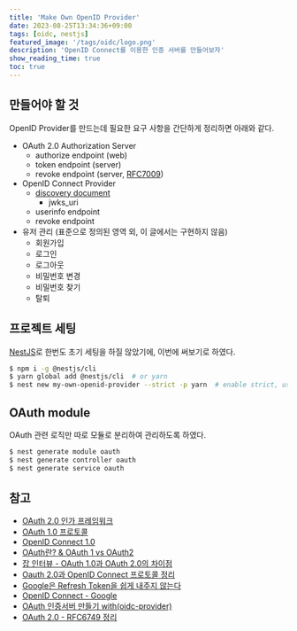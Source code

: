 ```yaml
---
title: 'Make Own OpenID Provider'
date: 2023-08-25T13:34:36+09:00
tags: [oidc, nestjs]
featured_image: '/tags/oidc/logo.png'
description: 'OpenID Connect를 이용한 인증 서버를 만들어보자'
show_reading_time: true
toc: true
---
```


## 만들어야 할 것

OpenID Provider를 만드는데 필요한 요구 사항을 간단하게 정리하면 아래와 같다.

- OAuth 2.0 Authorization Server
  - authorize endpoint (web)
  - token endpoint (server)
  - revoke endpoint (server, [RFC7009](https://datatracker.ietf.org/doc/html/rfc7009))
- OpenID Connect Provider
  - [discovery document](https://openid.net/specs/openid-connect-discovery-1_0.html)
    - jwks_uri
  - userinfo endpoint
  - revoke endpoint
- 유저 관리 (표준으로 정의된 영역 외, 이 글에서는 구현하지 않음)
  - 회원가입
  - 로그인
  - 로그아웃
  - 비밀번호 변경
  - 비밀번호 찾기
  - 탈퇴

## 프로젝트 세팅

[NestJS](https://nestjs.com/)로 한번도 초기 세팅을 하질 않았기에, 이번에 써보기로 하였다.

```bash
$ npm i -g @nestjs/cli
$ yarn global add @nestjs/cli  # or yarn
$ nest new my-own-openid-provider --strict -p yarn  # enable strict, use yarn
```

## OAuth module

OAuth 관련 로직만 따로 모듈로 분리하여 관리하도록 하였다.

```bash
$ nest generate module oauth
$ nest generate controller oauth
$ nest generate service oauth
```

## 참고

- [OAuth 2.0 인가 프레임워크](https://tools.ietf.org/html/rfc6749)
- [OAuth 1.0 프로토콜](https://tools.ietf.org/html/rfc5849)
- [OpenID Connect 1.0](https://openid.net/specs/openid-connect-core-1_0.html)
- [OAuth란? & OAuth 1 vs OAuth2](https://velog.io/@hyg8702/OAuth%EB%9E%80-OAuth1-vs-OAuth2)
- [잡 인터뷰 - OAuth 1.0과 OAuth 2.0의 차이점](https://canada-coder.tistory.com/entry/%EC%9E%A1-%EC%9D%B8%ED%84%B0%EB%B7%B0-2-OAuth-10-%EA%B3%BC-OAuth-20%EC%9D%98-%EC%B0%A8%EC%9D%B4%EC%A0%90)
- [Oauth 2.0과 OpenID Connect 프로토콜 정리](https://velog.io/@jakeseo_me/Oauth-2.0%EA%B3%BC-OpenID-Connect-%ED%94%84%EB%A1%9C%ED%86%A0%EC%BD%9C-%EC%A0%95%EB%A6%AC)
- [Google은 Refresh Token을 쉽게 내주지 않는다](https://hyeonic.github.io/woowacourse/dallog/google-refresh-token.html)
- [OpenID Connect - Google](https://developers.google.com/identity/openid-connect/openid-connect)
- [OAuth 인증서버 만들기 with(oidc-provider)](https://cozy-ho.github.io/server/2021/07/19/Nodejs%EB%A1%9C-OAuth-%EC%9D%B8%EC%A6%9D%EC%84%9C%EB%B2%84-%EB%A7%8C%EB%93%A4%EA%B8%B0-oidc-provider.html)
- [OAuth 2.0 - RFC6749 정리](https://chipmaker.tistory.com/entry/OAuth20-%EC%A0%95%EB%A6%AC)
